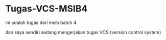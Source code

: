 # Tugas-VCS-MSIB4

ini adalah tugas dari msib batch 4.

dan saya sendiri sedang mengerjakan tugas VCS (version control system)
